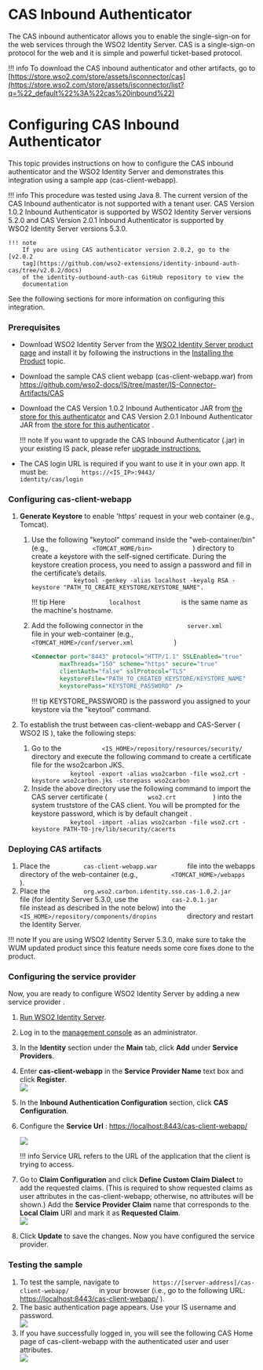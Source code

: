# CAS Inbound Authenticator

The CAS inbound authenticator allows you to enable the single-sign-on
for the web services through the WSO2 Identity Server. CAS is a
single-sign-on protocol for the web and it is simple and powerful
ticket-based protocol.

!!! info 
    To download the CAS inbound authenticator and other artifacts, go to
    [https://store.wso2.com/store/assets/isconnector/cas](https://store.wso2.com/store/assets/isconnector/list?q=%22_default%22%3A%22cas%20inbound%22)

# Configuring CAS Inbound Authenticator

This topic provides instructions on how to configure the CAS inbound
authenticator and the WSO2 Identity Server and demonstrates this
integration using a sample app (cas-client-webapp).

!!! info 
    This procedure was tested using Java 8. The current version of the CAS
    Inbound authenticator is not supported with a tenant user. CAS Version
    1.0.2 Inbound Authenticator is supported by WSO2 Identity Server
    versions 5.2.0 and CAS Version 2.0.1 Inbound Authenticator is supported
    by WSO2 Identity Server versions 5.3.0.

    !!! note
        If you are using CAS authenticator version 2.0.2, go to the [v2.0.2
        tag](https://github.com/wso2-extensions/identity-inbound-auth-cas/tree/v2.0.2/docs)
        of the identity-outbound-auth-cas GitHub repository to view the
        documentation

See the following sections for more information on configuring this
integration.


### Prerequisites

-   Download WSO2 Identity Server from the [WSO2 Identity Server product
    page](http://wso2.com/products/identity-server) and install it by
    following the instructions in the [Installing the
    Product](../../setup/installing-the-product)
    topic.

-   Download the sample CAS client webapp (cas-client-webapp.war) from
    <https://github.com/wso2-docs/IS/tree/master/IS-Connector-Artifacts/CAS>

-   Download the CAS Version 1.0.2 Inbound Authenticator JAR from [the
    store for this
    authenticator](https://store.wso2.com/store/assets/isconnector/details/593aac68-3139-425c-b9ca-f66a65a0917a)
    and CAS Version 2.0.1 Inbound Authenticator JAR from [the store for
    this
    authenticator](https://store.wso2.com/store/assets/isconnector/details/593aac68-3139-425c-b9ca-f66a65a0917a)
    .

    !!! note
        If you want to upgrade the CAS Inbound Authenticator (.jar) in your
        existing IS pack, please refer [upgrade
        instructions.](../../develop/upgrading-an-authenticator)
    

-   The CAS login URL is required if you want to use it in your own app.
    It must be: `          https://<IS_IP>:9443/         `
    `          identity/cas/login         `

### Configuring cas-client-webapp

1.  **Generate Keystore** to enable 'https' request in your web
    container (e.g., Tomcat).
    1.  Use the following "keytool" command inside the
        "web-container/bin" (e.g.,
        `             <TOMCAT_HOME/bin>            ` ) directory to
        create a keystore with the self-signed certificate. During the
        keystore creation process, you need to assign a password and
        fill in the certificate’s details.  
        `             keytool -genkey -alias localhost -keyalg RSA -keystore "PATH_TO_CREATE_KEYSTORE/KEYSTORE_NAME".            `

        !!! tip
            Here `             localhost            ` is the same
            name as the machine's hostname.


    2.  Add the following connector in the
        `             server.xml            ` file in your web-container
        (e.g., `             <TOMCAT_HOME>/conf/server.xml            `
        )

        ``` xml
        <Connector port="8443" protocol="HTTP/1.1" SSLEnabled="true"
                maxThreads="150" scheme="https" secure="true"
                clientAuth="false" sslProtocol="TLS"
                keystoreFile="PATH_TO_CREATED_KEYSTORE/KEYSTORE_NAME"
                keystorePass="KEYSTORE_PASSWORD" />
        ```

        !!! tip
            KEYSTORE\_PASSWORD is the password you assigned to
            your keystore via the "keytool" command.
    

2.  To establish the trust between cas-client-webapp and CAS-Server (
    WSO2 IS ), take the following steps:
    1.  Go to the
        `            <IS_HOME>/repository/resources/security/           `
        directory and execute the following command to create a
        certificate file for the wso2carbon JKS.  
        `            keytool -export -alias wso2carbon -file wso2.crt -keystore wso2carbon.jks -storepass wso2carbon           `
    2.  Inside the above directory use the following command to import
        the CAS server certificate ( `            wso2.crt           ` )
        into the system truststore of the CAS client. You will be
        prompted for the keystore password, which is by default changeit
        .  
        `            keytool -import -alias wso2carbon -file wso2.crt -keystore PATH-TO-jre/lib/security/cacerts           `

### Deploying CAS artifacts

1.  Place the `          cas-client-webapp.war         ` file into the
    webapps directory of the web-container (e.g.,
    `          <TOMCAT_HOME>/webapps         ` ).
2.  Place the
    `          org.wso2.carbon.identity.sso.cas-1.0.2.jar         ` file
    (for Identity Server 5.3.0, use the
    `          cas-2.0.1.jar         ` file instead as described in the
    note below) into the
    `          <IS_HOME>/repository/components/dropins         `
    directory and restart the Identity Server.

!!! note
    If you are using WSO2 Identity Server 5.3.0, make sure to take the WUM
    updated product since this feature needs some core fixes done to the
    product.  

### Configuring the service provider

Now, you are ready to configure WSO2 Identity Server by adding a new
service provider .

1.  [Run WSO2 Identity
    Server](../../setup/running-the-product).
2.  Log in to the [management
    console](../../setup/getting-started-with-the-management-console)
    as an administrator.
3.  In the **Identity** section under the **Main** tab, click **Add**
    under **Service Providers**.

4.  Enter **cas-client-webapp** in the **Service Provider Name** text
    box and click **Register**.  
    ![](../../assets/img/57005726/57008598.png) 

5.  In the **Inbound Authentication Configuration** section, click **CAS
    Configuration**.

6.  Configure the **Service Url** :
    [https://localhost:8443/cas-client-webapp/](https://localhost:8080/cas-sample-java-webapp/)  
    
    ![](../../assets/img/57005726/68710333.png) 

    !!! info 
        Service URL refers to the URL of the application that the client is
        trying to access.

7.  Go to **Claim Configuration** and click **Define Custom Claim
    Dialect** to add the requested claims. (This is required to show
    requested claims as user attributes in the cas-client-webapp;
    otherwise, no attributes will be shown.) Add the **Service Provider
    Claim** name that corresponds to the **Local Claim** URI and mark it
    as **Requested Claim**.  
    ![](../../assets/img/57005726/72418344.png) 

8.  Click **Update** to save the changes. Now you have configured the
    service provider.  

### Testing the sample

1.  To test the sample, navigate to
    `          https://[server-address]/cas-client-webapp/         ` in
    your browser (i.e., go to the following URL:
    <https://localhost:8443/cas-client-webapp/> ).
2.  The basic authentication page appears. Use your IS username and
    password.  
    ![](../../assets/img/57005726/57737891.png)   
3.  If you have successfully logged in, you will see the following CAS
    Home page of cas-client-webapp with the authenticated user and user
    attributes.  
    ![](../../assets/img/57005726/57739209.png)   

